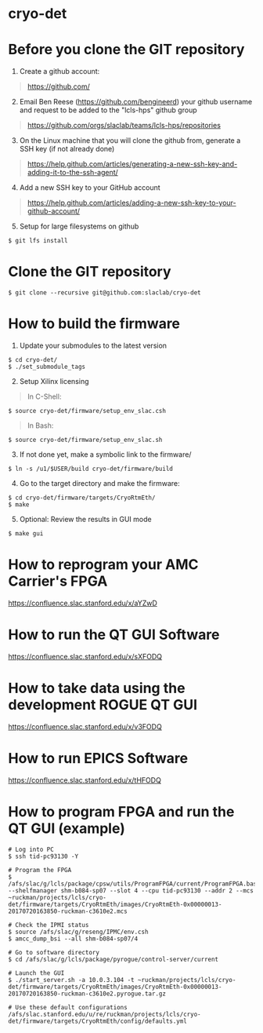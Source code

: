 # cryo-det

# Before you clone the GIT repository

1) Create a github account:
> https://github.com/

2) Email Ben Reese (https://github.com/bengineerd) your github username and request to be added to the "lcls-hps" github group
> https://github.com/orgs/slaclab/teams/lcls-hps/repositories

3) On the Linux machine that you will clone the github from, generate a SSH key (if not already done)
> https://help.github.com/articles/generating-a-new-ssh-key-and-adding-it-to-the-ssh-agent/

4) Add a new SSH key to your GitHub account
> https://help.github.com/articles/adding-a-new-ssh-key-to-your-github-account/

5) Setup for large filesystems on github
```
$ git lfs install
```

# Clone the GIT repository
```
$ git clone --recursive git@github.com:slaclab/cryo-det
```

# How to build the firmware

1) Update your submodules to the latest version
```
$ cd cryo-det/
$ ./set_submodule_tags
```

2) Setup Xilinx licensing

> In C-Shell: 
```
$ source cryo-det/firmware/setup_env_slac.csh
```

> In Bash:
```
$ source cryo-det/firmware/setup_env_slac.sh
```

3) If not done yet, make a symbolic link to the firmware/
```
$ ln -s /u1/$USER/build cryo-det/firmware/build
```

4) Go to the target directory and make the firmware:
```
$ cd cryo-det/firmware/targets/CryoRtmEth/
$ make
```

5) Optional: Review the results in GUI mode
```
$ make gui
```

# How to reprogram your AMC Carrier's FPGA
https://confluence.slac.stanford.edu/x/aYZwD

# How to run the QT GUI Software
https://confluence.slac.stanford.edu/x/sXFODQ

# How to take data using the development ROGUE QT GUI
https://confluence.slac.stanford.edu/x/v3FODQ

# How to run EPICS Software
https://confluence.slac.stanford.edu/x/tHFODQ

# How to program FPGA and run the QT GUI (example)
```
# Log into PC
$ ssh tid-pc93130 -Y

# Program the FPGA
$ /afs/slac/g/lcls/package/cpsw/utils/ProgramFPGA/current/ProgramFPGA.bash --shelfmanager shm-b084-sp07 --slot 4 --cpu tid-pc93130 --addr 2 --mcs ~ruckman/projects/lcls/cryo-det/firmware/targets/CryoRtmEth/images/CryoRtmEth-0x00000013-20170720163850-ruckman-c3610e2.mcs

# Check the IPMI status
$ source /afs/slac/g/reseng/IPMC/env.csh
$ amcc_dump_bsi --all shm-b084-sp07/4

# Go to software directory
$ cd /afs/slac/g/lcls/package/pyrogue/control-server/current

# Launch the GUI
$ ./start_server.sh -a 10.0.3.104 -t ~ruckman/projects/lcls/cryo-det/firmware/targets/CryoRtmEth/images/CryoRtmEth-0x00000013-20170720163850-ruckman-c3610e2.pyrogue.tar.gz

# Use these default configurations
/afs/slac.stanford.edu/u/re/ruckman/projects/lcls/cryo-det/firmware/targets/CryoRtmEth/config/defaults.yml

```
